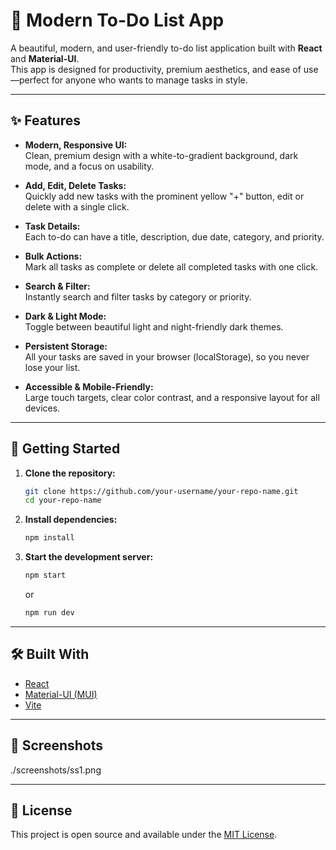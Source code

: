 # 📝 Modern To-Do List App

A beautiful, modern, and user-friendly to-do list application built with **React** and **Material-UI**.  
This app is designed for productivity, premium aesthetics, and ease of use—perfect for anyone who wants to manage tasks in style.

---

## ✨ Features

- **Modern, Responsive UI:**  
  Clean, premium design with a white-to-gradient background, dark mode, and a focus on usability.

- **Add, Edit, Delete Tasks:**  
  Quickly add new tasks with the prominent yellow "+" button, edit or delete with a single click.

- **Task Details:**  
  Each to-do can have a title, description, due date, category, and priority.

- **Bulk Actions:**  
  Mark all tasks as complete or delete all completed tasks with one click.

- **Search & Filter:**  
  Instantly search and filter tasks by category or priority.

- **Dark & Light Mode:**  
  Toggle between beautiful light and night-friendly dark themes.

- **Persistent Storage:**  
  All your tasks are saved in your browser (localStorage), so you never lose your list.

- **Accessible & Mobile-Friendly:**  
  Large touch targets, clear color contrast, and a responsive layout for all devices.

---

## 🚀 Getting Started

1. **Clone the repository:**
   ```bash
   git clone https://github.com/your-username/your-repo-name.git
   cd your-repo-name
   ```

2. **Install dependencies:**
   ```bash
   npm install
   ```

3. **Start the development server:**
   ```bash
   npm start
   ```
   or
   ```bash
   npm run dev
   ```

---

## 🛠️ Built With

- [React](https://react.dev/)
- [Material-UI (MUI)](https://mui.com/)
- [Vite](https://vitejs.dev/)

---

## 📸 Screenshots

./screenshots/ss1.png

---

## 📄 License

This project is open source and available under the [MIT License](LICENSE).


